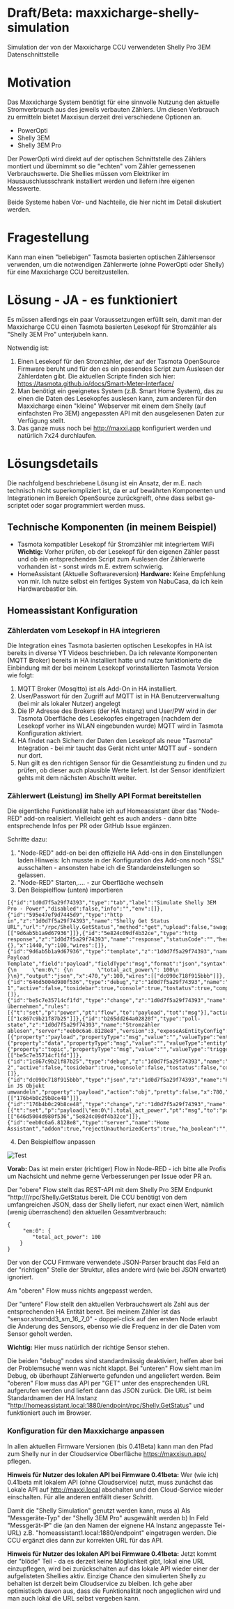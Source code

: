 # Draft/Beta: maxxicharge-shelly-simulation
Simulation der von der Maxxicharge CCU verwendeten Shelly Pro 3EM Datenschnittstelle 

# Motivation
Das Maxxicharge System benötigt für eine sinnvolle Nutzung den aktuelle Stromverbrauch 
aus des jeweils verbauten Zählers. Um diesen Verbrauch zu ermitteln bietet Maxxisun
derzeit drei verschiedene Optionen an.

- PowerOpti
- Shelly 3EM
- Shelly 3EM Pro

Der PowerOpti wird direkt auf der optischen Schnittstelle des Zählers montiert und
übernimmt so die "echten" vom Zähler gemessenen Verbrauchswerte. Die Shellies müssen vom Elektriker im Hausauschlussschrank
installiert werden und liefern ihre eigenen Messwerte.

Beide Systeme haben Vor- und Nachteile, die hier nicht im Detail diskutiert werden.

# Fragestellung
Kann man einen "beliebigen" Tasmota basierten optischen Zählersensor verwenden, um die 
notwendigen Zählerwerte (ohne PowerOpti oder Shelly) für eine Maxxicharge CCU bereitzustellen.

# Lösung - JA - es funktioniert
Es müssen allerdings ein paar Voraussetzungen erfüllt sein, damit man der Maxxicharge CCU
einen Tasmota basierten Lesekopf für Stromzähler als "Shelly 3EM Pro" unterjubeln kann.

Notwendig ist:
1. Einen Lesekopf für den Stromzähler, der auf der Tasmota OpenSource Firmware beruht und
   für den es ein passendes Script zum Auslesen der Zählerdaten gibt.
   Die aktuellen Scripte finden sich hier: https://tasmota.github.io/docs/Smart-Meter-Interface/
2. Man benötigt ein geeignetes System (z.B. Smart Home System), das zu einen die Daten
   des Lesekopfes auslesen kann, zum anderen für den Maxxicharge einen "kleine" Webserver
   mit einem dem Shelly (auf einfachsten Pro 3EM) angepassten API mit den ausgelesenen Daten
   zur Verfügung stellt.
3. Das ganze muss noch bei http://maxxi.app konfiguriert werden und natürlich 7x24 durchlaufen.

# Lösungsdetails
Die nachfolgend beschriebene Lösung ist ein Ansatz, der m.E. nach technisch nicht superkompliziert
ist, da er auf bewährten Komponenten und Integrationen im Bereich OpenSource zurückgreift, ohne
dass selbst ge-scriptet oder sogar programmiert werden muss.

## Technische Komponenten (in meinem Beispiel)
- Tasmota kompatibler Lesekopf für Stromzähler mit integriertem WiFi
  **Wichtig:** Vorher prüfen, ob der Lesekopf für den eigenen Zähler passt und ob ein entsprechenden Script
  zum Auslesen der Zählerwerte vorhanden ist - sonst wirds m.E. extrem schwierig.
- HomeAssistant (Aktuelle Softwareversion)
  **Hardware:** Keine Empfehlung von mir. Ich nutze selbst ein fertiges System von NabuCasa, da ich kein
  Hardwarebastler bin.

## Homeassistant Konfiguration

### Zählerdaten vom Lesekopf in HA integrieren

Die Integration eines Tasmota basierten optischen Lesekopfes in HA ist bereits in diverse YT Videos
beschrieben. Da ich relevante Komponenten (MQTT Broker) bereits in HA installiert hatte und nutze
funktionierte die Einbindung mit der bei meinem Lesekopf vorinstallierten Tasmota Version wie folgt:

1. MQTT Broker (Mosqitto) ist als Add-On in HA installiert.
2. User/Passwort für den Zugriff auf MQTT ist in HA Benutzerverwaltung (bei mir als lokaler Nutzer) angelegt
3. Die IP Adresse des Brokers (der HA Instanz) und User/PW wird in der Tasmota Oberfläche des Lesekopfes
   eingetragen (nachdem der Lesekopf vorher ins WLAN eingebunden wurde)
   MQTT wird in Tasmota Konfiguration aktiviert.
5. HA findet nach Sichern der Daten den Lesekopf als neue "Tasmota" Integration - bei mir taucht das Gerät
   nicht unter MQTT auf - sondern nur dort.
6. Nun gilt es den richtigen Sensor für die Gesamtleistung zu finden und zu prüfen, ob dieser auch plausible
   Werte liefert. Ist der Sensor identifiziert gehts mit dem nächsten Abschnitt weiter.

### Zählerwert (Leistung) im Shelly API Format bereitstellen

Die eigentliche Funktionaliät habe ich auf Homeassistant über das "Node-RED" add-on realisiert. Vielleicht
geht es auch anders - dann bitte entsprechende Infos per PR oder GitHub Issue ergänzen.

Schritte dazu:
1. "Node-RED" add-on bei den offizielle HA Add-ons in den Einstellungen laden
   Hinweis: Ich musste in der Konfiguration des Add-ons noch "SSL" ausschalten - ansonsten habe ich
   die Standardeinstellungen so gelassen.
2. "Node-RED" Starten,.... - zur Oberfläche wechseln
3. Den Beispielflow (unten) importieren

```
[{"id":"1d0d7f5a29f74393","type":"tab","label":"Simulate Shelly 3EM Pro - Power","disabled":false,"info":"","env":[]},{"id":"595e47ef9d7445d9","type":"http in","z":"1d0d7f5a29f74393","name":"Shelly Get Status URL","url":"/rpc/Shelly.GetStatus","method":"get","upload":false,"swaggerDoc":"","x":180,"y":100,"wires":[["9d6ab5b1a9d67936"]]},{"id":"5e824c09df4b32ce","type":"http response","z":"1d0d7f5a29f74393","name":"response","statusCode":"","headers":{},"x":1440,"y":100,"wires":[]},{"id":"9d6ab5b1a9d67936","type":"template","z":"1d0d7f5a29f74393","name":"JSON Payload Template","field":"payload","fieldType":"msg","format":"json","syntax":"mustache","template":"{\n     \"em:0\": {\n        \"total_act_power\": 100\n    }\n}","output":"json","x":470,"y":100,"wires":[["dc090c718f915bbb"]]},{"id":"646d5004d980f536","type":"debug","z":"1d0d7f5a29f74393","name":"debug 1","active":false,"tosidebar":true,"console":true,"tostatus":true,"complete":"payload","targetType":"msg","statusVal":"payload","statusType":"auto","x":1450,"y":200,"wires":[]},{"id":"be5c7e35714cf1fd","type":"change","z":"1d0d7f5a29f74393","name":"Leistungswert übernehmen","rules":[{"t":"set","p":"power","pt":"flow","to":"payload","tot":"msg"}],"action":"","property":"","from":"","to":"","reg":false,"x":480,"y":300,"wires":[["1c867c9b21f87b25"]]},{"id":"b265dd264a02820f","type":"poll-state","z":"1d0d7f5a29f74393","name":"Stromzähler ablesen","server":"eeb0c6a6.8128e8","version":3,"exposeAsEntityConfig":"","updateInterval":"1","updateIntervalType":"num","updateIntervalUnits":"seconds","outputInitially":false,"outputOnChanged":false,"entityId":"sensor.stromdd3_sm_16_7_0","stateType":"num","ifState":"","ifStateType":"str","ifStateOperator":"is","outputs":1,"outputProperties":[{"property":"payload","propertyType":"msg","value":"","valueType":"entityState"},{"property":"data","propertyType":"msg","value":"","valueType":"entity"},{"property":"topic","propertyType":"msg","value":"","valueType":"triggerId"}],"x":170,"y":300,"wires":[["be5c7e35714cf1fd"]]},{"id":"1c867c9b21f87b25","type":"debug","z":"1d0d7f5a29f74393","name":"debug 2","active":false,"tosidebar":true,"console":false,"tostatus":false,"complete":"false","statusVal":"","statusType":"auto","x":760,"y":300,"wires":[]},{"id":"dc090c718f915bbb","type":"json","z":"1d0d7f5a29f74393","name":"Payload in JS Objekt umwandeln","property":"payload","action":"obj","pretty":false,"x":780,"y":100,"wires":[["176b4b0c29b8ce48"]]},{"id":"176b4b0c29b8ce48","type":"change","z":"1d0d7f5a29f74393","name":"","rules":[{"t":"set","p":"payload[\"em:0\"].total_act_power","pt":"msg","to":"power","tot":"flow"}],"action":"","property":"","from":"","to":"","reg":false,"x":1130,"y":100,"wires":[["646d5004d980f536","5e824c09df4b32ce"]]},{"id":"eeb0c6a6.8128e8","type":"server","name":"Home Assistant","addon":true,"rejectUnauthorizedCerts":true,"ha_boolean":"","connectionDelay":false,"cacheJson":false,"heartbeat":false,"heartbeatInterval":"","statusSeparator":"","enableGlobalContextStore":false}]
```
4. Den Beispielflow anpassen

![Test](Shelly-Simulation1.JPG)

**Vorab:** Das ist mein erster (richtiger) Flow in Node-RED - ich bitte alle Profis um Nachsicht und nehme gerne Verbesserungen per Issue oder PR an.

Der "obere" Flow stellt das REST-API mit dem Shelly Pro 3EM Endpunkt "http://<Shelly-IP>/rpc/Shelly.GetStatus bereit. Die CCU benötigt von dem umfangreichen JSON, dass der Shelly liefert, nur exact einen Wert, nämlich (wenig überraschend) den aktuellen Gesamtverbrauch:
```
{
     "em:0": {
        "total_act_power": 100
    }
}
```
Der von der CCU Firmware verwendete JSON-Parser braucht das Feld an der "richtigen" Stelle der Struktur, alles andere wird (wie bei JSON erwartet) ignoriert.

Am "oberen" Flow muss nichts angepasst werden. 

Der "untere" Flow stellt den aktuellen Verbrauchswert als Zahl aus der entsprechenden HA Entität bereit. Bei meinem Zähler ist das "sensor.stromdd3_sm_16_7_0" - doppel-click auf den ersten Node erlaubt die Änderung des Sensors, ebenso wie die Frequenz in der die Daten vom Sensor geholt werden. 

**Wichtig:** Hier muss natürlich der richtige Sensor stehen.

Die beiden "debug" nodes sind standardmässig deaktiviert, helfen aber bei der Problemsuche wenn was nicht klappt. Bei "unteren" Flow sieht man im Debug, ob überhaupt Zählerwerte gefunden und angeliefert werden. Beim "oberen" Flow muss das API per "GET" unter des ensprechenden URL aufgerufen werden und liefert dann das JSON zurück.
Die URL ist beim Standardnamen der HA Instanz "http://homeassistant.local:1880/endpoint/rpc/Shelly.GetStatus" und funktioniert auch im Browser.

### Konfiguration für den Maxxicharge anpassen

In allen aktuellen Firmware Versionen (bis 0.41Beta) kann man den Pfad zum Shelly nur in der Cloudservice Oberfläche https://maxxisun.app/ pflegen. 

**Hinweis für Nutzer des lokalen API bei Firmware 0.41beta:** Wer (wie ich) 0.41beta mit lokalem API (ohne Cloudservice) nutzt, muss zunächst das Lokale API auf http://maxxi.local abschalten und den Cloud-Service wieder einschalten. Für alle anderen entfällt dieser Schritt.

Damit die "Shelly Simulation" genutzt werden kann, muss
a) Als "Messgeräte-Typ" der "Shelly 3EM Pro" ausgewählt werden
b) In Feld "Messgerät-IP" die (an den Namen der eignene HA Instanz angepasste Tei-URL) z.B. "homeassistant1.local:1880/endpoint" eingetragen werden. Die CCU ergänzt dies dann zur korrekten URL für das API.

**Hinweis für Nutzer des lokalen API bei Firmware 0.41beta:** Jetzt kommt der "blöde" Teil - da es derzeit keine Möglichkeit gibt, lokal eine URL einzupflegen, wird bei zurückschalten auf das lokale API
wieder einer der aufgelisteten Shellies aktiv. Einzige Chance den simulierten Shelly zu behalten ist derzeit beim Cloudservice zu bleiben. Ich gehe aber optimistisch davon aus, dass die Funktionalität
noch angeglichen wird und man auch lokal die URL selbst vergeben kann.






